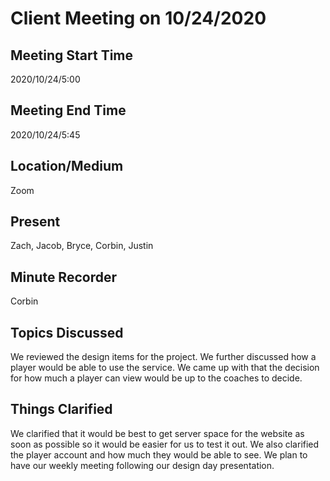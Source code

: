   
# Client Meeting on 10/24/2020

## Meeting Start Time

2020/10/24/5:00

## Meeting End Time

2020/10/24/5:45

## Location/Medium

Zoom

## Present

Zach, Jacob, Bryce, Corbin, Justin

## Minute Recorder

Corbin 

## Topics Discussed

We reviewed the design items for the project. We further discussed how a player would be able to use the service. We came up with that the decision for how much a player can view would be up to the 
coaches to decide. 

## Things Clarified

We clarified that it would be best to get server space for the website as soon as possible so it would be easier for us to test it out. We also clarified the player account and how much they would 
be able to see. We plan to have our weekly meeting following our design day presentation. 
